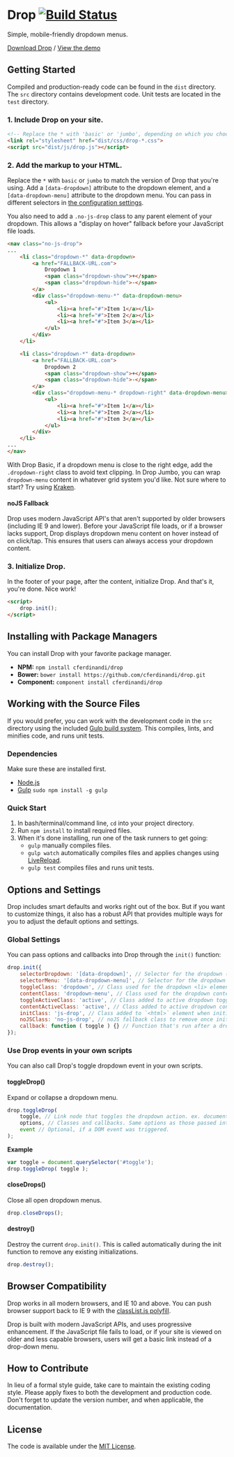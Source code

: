 # Drop [![Build Status](https://travis-ci.org/cferdinandi/drop.svg)](https://travis-ci.org/cferdinandi/drop)
Simple, mobile-friendly dropdown menus.

[Download Drop](https://github.com/cferdinandi/drop/archive/master.zip) / [View the demo](http://cferdinandi.github.io/drop/)



## Getting Started

Compiled and production-ready code can be found in the `dist` directory. The `src` directory contains development code. Unit tests are located in the `test` directory.

### 1. Include Drop on your site.

```html
<!-- Replace the * with 'basic' or 'jumbo', depending on which you choose -->
<link rel="stylesheet" href="dist/css/drop-*.css">
<script src="dist/js/drop.js"></script>
```

### 2. Add the markup to your HTML.

Replace the `*` with `basic` or `jumbo` to match the version of Drop that you're using. Add a `[data-dropdown]` attribute to the dropdown element, and a `[data-dropdown-menu]` attribute to the dropdown menu. You can pass in different selectors in [the configuration settings](#options-and-settings).

You also need to add a `.no-js-drop` class to any parent element of your dropdown. This allows a "display on hover" fallback before your JavaScript file loads.

```html
<nav class="no-js-drop">
...
	<li class="dropdown-*" data-dropdown>
		<a href="FALLBACK-URL.com">
			Dropdown 1
			<span class="dropdown-show">+</span>
			<span class="dropdown-hide">-</span>
		</a>
		<div class="dropdown-menu-*" data-dropdown-menu>
			<ul>
				<li><a href="#">Item 1</a></li>
				<li><a href="#">Item 2</a></li>
				<li><a href="#">Item 3</a></li>
			</ul>
		</div>
	</li>

	<li class="dropdown-*" data-dropdown>
		<a href="FALLBACK-URL.com">
			Dropdown 2
			<span class="dropdown-show">+</span>
			<span class="dropdown-hide">-</span>
		</a>
		<div class="dropdown-menu-* dropdown-right" data-dropdown-menu>
			<ul>
				<li><a href="#">Item 1</a></li>
				<li><a href="#">Item 2</a></li>
				<li><a href="#">Item 3</a></li>
			</ul>
		</div>
	</li>
...
</nav>
```

With Drop Basic, if a dropdown menu is close to the right edge, add the `.dropdown-right` class to avoid text clipping. In Drop Jumbo, you can wrap `dropdown-menu` content in whatever grid system you'd like. Not sure where to start? Try using [Kraken](http://cferdinandi.github.io/kraken/).

#### noJS Fallback

Drop uses modern JavaScript API's that aren't supported by older browsers (including IE 9 and lower). Before your JavaScript file loads, or if a browser lacks support, Drop displays dropdown menu content on hover instead of on click/tap. This ensures that users can always access your dropdown content.

### 3. Initialize Drop.

In the footer of your page, after the content, initialize Drop. And that's it, you're done. Nice work!

```html
<script>
	drop.init();
</script>
```



## Installing with Package Managers

You can install Drop with your favorite package manager.

* **NPM:** `npm install cferdinandi/drop`
* **Bower:** `bower install https://github.com/cferdinandi/drop.git`
* **Component:** `component install cferdinandi/drop`



## Working with the Source Files

If you would prefer, you can work with the development code in the `src` directory using the included [Gulp build system](http://gulpjs.com/). This compiles, lints, and minifies code, and runs unit tests.

### Dependencies
Make sure these are installed first.

* [Node.js](http://nodejs.org)
* [Gulp](http://gulpjs.com) `sudo npm install -g gulp`

### Quick Start

1. In bash/terminal/command line, `cd` into your project directory.
2. Run `npm install` to install required files.
3. When it's done installing, run one of the task runners to get going:
	* `gulp` manually compiles files.
	* `gulp watch` automatically compiles files and applies changes using [LiveReload](http://livereload.com/).
	* `gulp test` compiles files and runs unit tests.



## Options and Settings

Drop includes smart defaults and works right out of the box. But if you want to customize things, it also has a robust API that provides multiple ways for you to adjust the default options and settings.

### Global Settings

You can pass options and callbacks into Drop through the `init()` function:

```javascript
drop.init({
	selectorDropdown: '[data-dropdown]', // Selector for the dropdown (must be a valid CSS selector)
	selectorMenu: '[data-dropdown-menu]', // Selector for the dropdown menu (must be a valid CSS selector)
	toggleClass: 'dropdown', // Class used for the dropdown <li> element
	contentClass: 'dropdown-menu', // Class used for the dropdown content <div>
	toggleActiveClass: 'active', // Class added to active dropdown toggles
	contentActiveClass: 'active', // Class added to active dropdown content
	initClass: 'js-drop', // Class added to `<html>` element when initiated
	noJSClass: 'no-js-drop', // noJS fallback class to remove once initiated
	callback: function ( toggle ) {} // Function that's run after a dropdown is toggled
});
```

### Use Drop events in your own scripts

You can also call Drop's toggle dropdown event in your own scripts.

#### toggleDrop()
Expand or collapse a dropdown menu.

```javascript
drop.toggleDrop(
	toggle, // Link node that toggles the dropdown action. ex. document.querySelector('#toggle')
	options, // Classes and callbacks. Same options as those passed into the init() function.
	event // Optional, if a DOM event was triggered.
);
```

**Example**

```javascript
var toggle = document.querySelector('#toggle');
drop.toggleDrop( toggle );
```

#### closeDrops()
Close all open dropdown menus.

```javascript
drop.closeDrops();
```

#### destroy()
Destroy the current `drop.init()`. This is called automatically during the init function to remove any existing initializations.

```javascript
drop.destroy();
```


## Browser Compatibility

Drop works in all modern browsers, and IE 10 and above. You can push browser support back to IE 9 with the [classList.js polyfill](https://github.com/eligrey/classList.js/).

Drop is built with modern JavaScript APIs, and uses progressive enhancement. If the JavaScript file fails to load, or if your site is viewed on older and less capable browsers, users will get a basic link instead of a drop-down menu.



## How to Contribute

In lieu of a formal style guide, take care to maintain the existing coding style. Please apply fixes to both the development and production code. Don't forget to update the version number, and when applicable, the documentation.



## License

The code is available under the [MIT License](LICENSE.md).